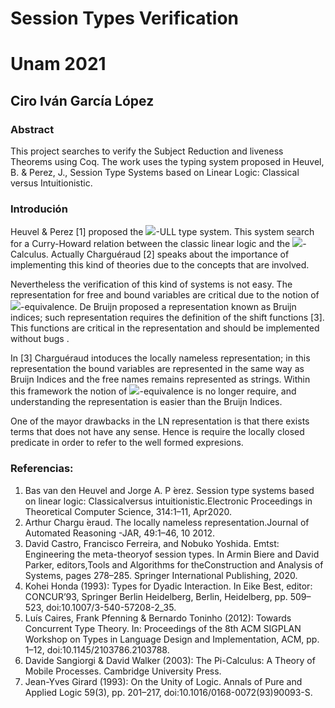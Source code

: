 # Session Types Verification
# Unam 2021
## Ciro Iván García López

### Abstract

This project searches to verify the Subject Reduction and liveness Theorems using Coq. The work uses
the typing system proposed in Heuvel, B. & Perez, J., Session Type Systems based on Linear Logic: Classical versus Intuitionistic. 

### Introdución

Heuvel & Perez [1] proposed the <img src="https://render.githubusercontent.com/render/math?math=\pi">-ULL type system. This system search for a Curry-Howard relation between the classic linear logic and the <img src="https://render.githubusercontent.com/render/math?math=\pi">-Calculus. Actually Charguéraud [2] speaks about the importance of implementing this kind of theories due to the concepts that are involved.

Nevertheless the verification of this kind of systems is not easy. The representation for free and bound variables are critical due to the notion of <img src="https://render.githubusercontent.com/render/math?math=\alpha">-equivalence. De Bruijn proposed a representation known as Bruijn indices; such representation requires the definition of the shift functions [3]. This functions are critical in the representation and should be implemented without bugs .


In [3] Charguéraud intoduces the locally nameless representation; in this representation the bound variables are represented in the same way as Bruijn Indices and the free names remains represented as strings. Within this framework the notion of <img src="https://render.githubusercontent.com/render/math?math=\alpha">-equivalence is no longer require, and understanding the representation is easier than the Bruijn Indices. 

One of the mayor drawbacks in the LN representation is that there exists terms that does not have any sense. Hence is require the locally closed predicate in order to refer to the well formed expresions.


### Referencias: 
1. Bas van den Heuvel and Jorge A. P ́erez.  Session type systems based on linear logic: Classicalversus intuitionistic.Electronic Proceedings in Theoretical Computer Science, 314:1–11, Apr2020.
2. Arthur Chargu ́eraud.  The locally nameless representation.Journal of Automated Reasoning -JAR, 49:1–46, 10 2012.
3. David Castro, Francisco Ferreira, and Nobuko Yoshida.  Emtst: Engineering the meta-theoryof  session  types.   In  Armin  Biere  and  David  Parker,  editors,Tools and Algorithms for theConstruction and Analysis of Systems, pages 278–285. Springer International Publishing, 2020.
4. Kohei Honda (1993): Types for Dyadic Interaction. In Eike Best, editor: CONCUR’93, Springer Berlin Heidelberg, Berlin, Heidelberg, pp. 509–523, doi:10.1007/3-540-57208-2_35.
5. Luís Caires, Frank Pfenning & Bernardo Toninho (2012): Towards Concurrent Type Theory. In: Proceedings of the 8th ACM SIGPLAN Workshop on Types in Language Design and Implementation, ACM, pp. 1–12, doi:10.1145/2103786.2103788.
6. Davide Sangiorgi & David Walker (2003): The Pi-Calculus: A Theory of Mobile Processes. Cambridge University Press.
7. Jean-Yves Girard (1993): On the Unity of Logic. Annals of Pure and Applied Logic 59(3), pp. 201–217, doi:10.1016/0168-0072(93)90093-S.
